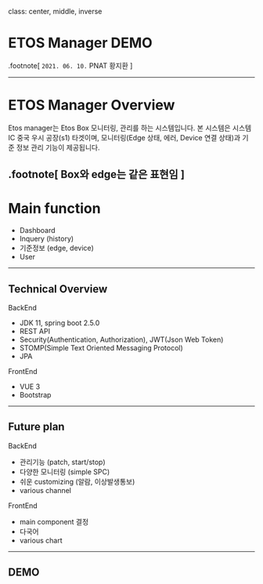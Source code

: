 class: center, middle, inverse

# ETOS Manager DEMO

.footnote[
  `2021. 06. 10.` PNAT 황지환
]

---

# ETOS Manager Overview
Etos manager는 Etos Box 모니터링, 관리를 하는 시스템입니다.
본 시스템은 시스템 IC 중국 우시 공장(s1) 타겟이며, 모니터링(Edge 상태, 에러, Device 연결 상태)과
기준 정보 관리 기능이 제공됩니다.

.footnote[
  Box와 edge는 같은 표현임
]
---

# Main function
- Dashboard
- Inquery (history)
- 기준정보 (edge, device)
- User

---

## Technical Overview 
BackEnd
 - JDK 11, spring boot 2.5.0
 - REST API
 - Security(Authentication, Authorization), JWT(Json Web Token)
 - STOMP(Simple Text Oriented Messaging Protocol)
 - JPA

FrontEnd
  - VUE 3
  - Bootstrap

---
## Future plan
BackEnd
  - 관리기능 (patch, start/stop)
  - 다양한 모니터링 (simple SPC)
  - 쉬운 customizing (알람, 이상발생통보)
  - various channel

FrontEnd
  - main component 결정
  - 다국어
  - various chart

---

## DEMO
